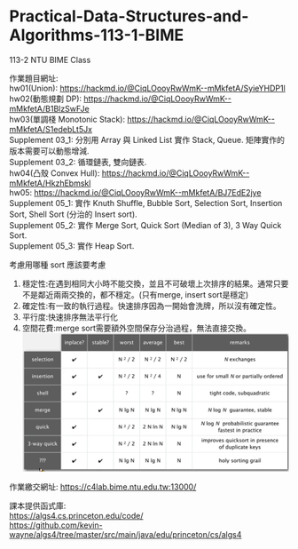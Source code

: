 # Practical-Data-Structures-and-Algorithms-113-1-BIME
113-2 NTU BIME Class


作業題目網址:  
hw01(Union): https://hackmd.io/@CiqLOooyRwWmK--mMkfetA/SyieYHDP1l  
hw02(動態規劃 DP): https://hackmd.io/@CiqLOooyRwWmK--mMkfetA/B1BlzSwFJe  
hw03(單調棧 Monotonic Stack): https://hackmd.io/@CiqLOooyRwWmK--mMkfetA/S1edebLt5Jx  
Supplement 03_1: 分別用 Array 與 Linked List 實作 Stack, Queue. 矩陣實作的版本需要可以動態增減.  
Supplement 03_2: 循環鏈表, 雙向鏈表.  
hw04(凸殼 Convex Hull): https://hackmd.io/@CiqLOooyRwWmK--mMkfetA/HkzhEbmskl  
hw05: https://hackmd.io/@CiqLOooyRwWmK--mMkfetA/BJ7EdE2jye  
Supplement 05_1: 實作 Knuth Shuffle, Bubble Sort, Selection Sort, Insertion Sort, Shell Sort (分治的 Insert sort).  
Supplement 05_2: 實作 Merge Sort, Quick Sort (Median of 3), 3 Way Quick Sort.  
Supplement 05_3: 實作 Heap Sort.  

考慮用哪種 sort 應該要考慮
1. 穩定性:在遇到相同大小時不能交換，並且不可破壞上次排序的結果。通常只要不是鄰近兩兩交換的，都不穩定。(只有merge, insert sort是穩定)
2. 確定性:有一致的執行過程。快速排序因為一開始會洗牌，所以沒有確定性。
3. 平行度:快速排序無法平行化
4. 空間花費:merge sort需要額外空間保存分治過程，無法直接交換。
![alt text](image.png)

作業繳交網址:
https://c4lab.bime.ntu.edu.tw:13000/


課本提供函式庫:  
https://algs4.cs.princeton.edu/code/  
https://github.com/kevin-wayne/algs4/tree/master/src/main/java/edu/princeton/cs/algs4


